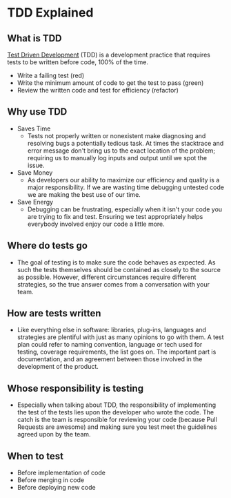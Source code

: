 # TDD Explained

## What is TDD
[Test Driven Development](https://medium.com/javascript-scene/tdd-changed-my-life-5af0ce099f80) (TDD) is a development practice that requires tests to be written before code, 100% of the time.
- Write a failing test (red)
- Write the minimum amount of code to get the test to pass (green)
- Review the written code and test for efficiency (refactor)

## Why use TDD
- Saves Time
    - Tests not properly written or nonexistent make diagnosing and resolving bugs a potentially tedious task. At times the stacktrace and error message don't bring us to the exact location of the problem; requiring us to manually log inputs and output until we spot the issue.
- Save Money
    - As developers our ability to maximize our efficiency and quality is a major responsibility. If we are wasting time debugging untested code we are making the best use of our time.
- Save Energy
    - Debugging can be frustrating, especially when it isn't your code you are trying to fix and test. Ensuring we test appropriately helps everybody involved enjoy our code a little more.

## Where do tests go
- The goal of testing is to make sure the code behaves as expected. As such the tests themselves should be contained as closely to the source as possible. However, different circumstances require different strategies, so the true answer comes from a conversation with your team.

## How are tests written
- Like everything else in software: libraries, plug-ins, languages and strategies are plentiful with just as many opinions to go with them. A test plan could refer to naming convention, language or tech used for testing, coverage requirements, the list goes on. The important part is documentation, and an agreement between those involved in the development of the product.

## Whose responsibility is testing
- Especially when talking about TDD, the responsibility of implementing the test of the tests lies upon the developer who wrote the code. The catch is the team is responsible for reviewing your code (because Pull Requests are awesome) and making sure you test meet the guidelines agreed upon by the team.

## When to test
- Before implementation of code
- Before merging in code
- Before deploying new code
